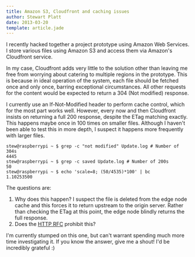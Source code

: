 ```yaml
---
title: Amazon S3, Cloudfront and caching issues
author: Stewart Platt
date: 2013-03-20
template: article.jade
---
```


I recently hacked together a project prototype using Amazon Web Services.  
I store various files using Amazon S3 and access them via Amazon's Cloudfront service.

<span class="more"></span>

In my case, Cloudfront adds very little to the solution other than leaving me free from worrying about catering to multiple regions in the prototype. This is because in ideal operation of the system, each file should be fetched once and only once, barring exceptional circumstances. All other requests for the content would be expected to return a 304 (Not modified) response.

I currently use an If-Not-Modified header to perform cache control, which for the most part works well. However, every now and then Cloudfront insists on returning a full 200 response, despite the ETag matching exactly.  
This happens maybe once in 100 times on smaller files. Although I haven't been able to test this in more depth, I suspect it happens more frequently with larger files.

    stew@raspberrypi ~ $ grep -c "not modified" Update.log # Number of 304s
    4445
    stew@raspberrypi ~ $ grep -c saved Update.log # Number of 200s
    50
    stew@raspberrypi ~ $ echo 'scale=8; (50/4535)*100' | bc
    1.10253500



The questions are:

1. Why does this happen? I suspect the file is deleted from the edge node cache and this forces it to return upstream to the origin server. Rather than checking the ETag at this point, the edge node blindly returns the full response.
1. Does the [HTTP RFC](http://www.w3.org/Protocols/rfc2616/rfc2616-sec13.html) prohibit this?

I'm currently stumped on this one, but can't warrant spending much more time investigating it. If you know the answer, give me a shout! I'd be incredibly grateful :)
